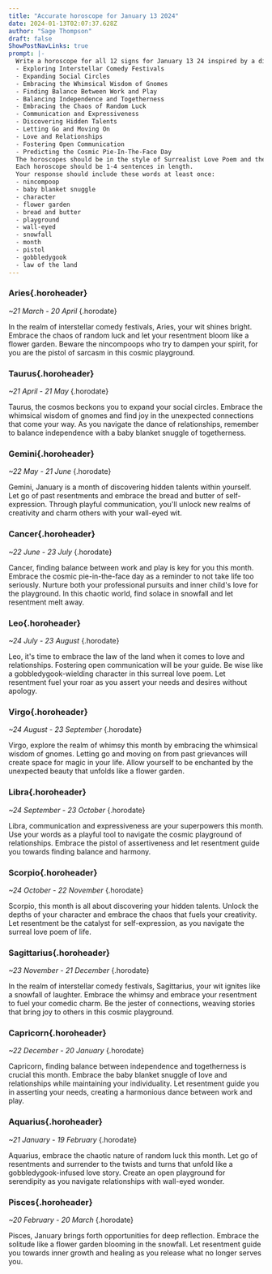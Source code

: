 ```yaml
---
title: "Accurate horoscope for January 13 2024"
date: 2024-01-13T02:07:37.628Z
author: "Sage Thompson"
draft: false
ShowPostNavLinks: true
prompt: |-
  Write a horoscope for all 12 signs for January 13 24 inspired by a different focus for each. Ensure you do not include the focus in the response:
  - Exploring Interstellar Comedy Festivals
  - Expanding Social Circles
  - Embracing the Whimsical Wisdom of Gnomes
  - Finding Balance Between Work and Play
  - Balancing Independence and Togetherness
  - Embracing the Chaos of Random Luck
  - Communication and Expressiveness
  - Discovering Hidden Talents
  - Letting Go and Moving On
  - Love and Relationships
  - Fostering Open Communication
  - Predicting the Cosmic Pie-In-The-Face Day
  The horoscopes should be in the style of Surrealist Love Poem and the mood of resentment
  Each horoscope should be 1-4 sentences in length.
  Your response should include these words at least once:
  - nincompoop
  - baby blanket snuggle
  - character
  - flower garden
  - bread and butter
  - playground
  - wall-eyed
  - snowfall
  - month
  - pistol
  - gobbledygook
  - law of the land
---
```


### Aries{.horoheader}

*~21 March - 20 April*
{.horodate}

In the realm of interstellar comedy festivals, Aries, your wit shines bright. Embrace the chaos of random luck and let your resentment bloom like a flower garden. Beware the nincompoops who try to dampen your spirit, for you are the pistol of sarcasm in this cosmic playground.


### Taurus{.horoheader}

*~21 April - 21 May*
{.horodate}

Taurus, the cosmos beckons you to expand your social circles. Embrace the whimsical wisdom of gnomes and find joy in the unexpected connections that come your way. As you navigate the dance of relationships, remember to balance independence with a baby blanket snuggle of togetherness.


### Gemini{.horoheader}

*~22 May - 21 June*
{.horodate}

Gemini, January is a month of discovering hidden talents within yourself. Let go of past resentments and embrace the bread and butter of self-expression. Through playful communication, you'll unlock new realms of creativity and charm others with your wall-eyed wit.


### Cancer{.horoheader}

*~22 June - 23 July*
{.horodate}

Cancer, finding balance between work and play is key for you this month. Embrace the cosmic pie-in-the-face day as a reminder to not take life too seriously. Nurture both your professional pursuits and inner child's love for the playground. In this chaotic world, find solace in snowfall and let resentment melt away.


### Leo{.horoheader}

*~24 July - 23 August*
{.horodate}

Leo, it's time to embrace the law of the land when it comes to love and relationships. Fostering open communication will be your guide. Be wise like a gobbledygook-wielding character in this surreal love poem. Let resentment fuel your roar as you assert your needs and desires without apology.


### Virgo{.horoheader}

*~24 August - 23 September*
{.horodate}

Virgo, explore the realm of whimsy this month by embracing the whimsical wisdom of gnomes. Letting go and moving on from past grievances will create space for magic in your life. Allow yourself to be enchanted by the unexpected beauty that unfolds like a flower garden.


### Libra{.horoheader}

*~24 September - 23 October*
{.horodate}

Libra, communication and expressiveness are your superpowers this month. Use your words as a playful tool to navigate the cosmic playground of relationships. Embrace the pistol of assertiveness and let resentment guide you towards finding balance and harmony.


### Scorpio{.horoheader}

*~24 October - 22 November*
{.horodate}

Scorpio, this month is all about discovering your hidden talents. Unlock the depths of your character and embrace the chaos that fuels your creativity. Let resentment be the catalyst for self-expression, as you navigate the surreal love poem of life.


### Sagittarius{.horoheader}

*~23 November - 21 December*
{.horodate}

In the realm of interstellar comedy festivals, Sagittarius, your wit ignites like a snowfall of laughter. Embrace the whimsy and embrace your resentment to fuel your comedic charm. Be the jester of connections, weaving stories that bring joy to others in this cosmic playground.


### Capricorn{.horoheader}

*~22 December - 20 January*
{.horodate}

Capricorn, finding balance between independence and togetherness is crucial this month. Embrace the baby blanket snuggle of love and relationships while maintaining your individuality. Let resentment guide you in asserting your needs, creating a harmonious dance between work and play.


### Aquarius{.horoheader}

*~21 January - 19 February*
{.horodate}

Aquarius, embrace the chaotic nature of random luck this month. Let go of resentments and surrender to the twists and turns that unfold like a gobbledygook-infused love story. Create an open playground for serendipity as you navigate relationships with wall-eyed wonder.


### Pisces{.horoheader}

*~20 February - 20 March*
{.horodate}

Pisces, January brings forth opportunities for deep reflection. Embrace the solitude like a flower garden blooming in the snowfall. Let resentment guide you towards inner growth and healing as you release what no longer serves you.

